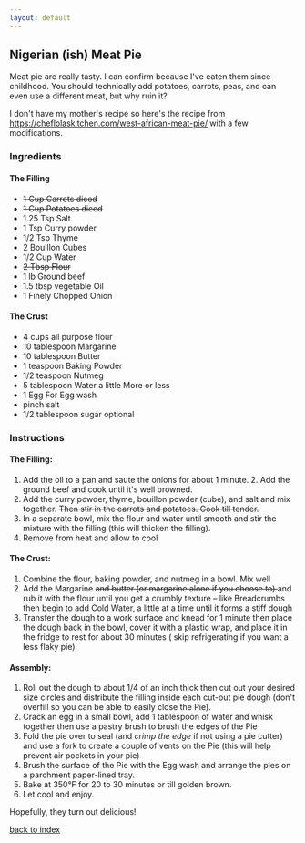 ```yaml
---
layout: default
---
```


<!---
This is a comment. Note the triple dash to start, but double to end
-->

## Nigerian (ish) Meat Pie
<!---
Name: Chibueze Onyenemezu
-->
Meat pie are really tasty. I can confirm because I've eaten them since childhood. You should technically add potatoes, carrots, peas, and can even use a different meat, but why ruin it?

I don't have my mother's recipe so here's the recipe from
https://cheflolaskitchen.com/west-african-meat-pie/
with a few modifications.

### Ingredients
#### The Filling 
- <del>1 Cup Carrots diced </del>
- <del>1 Cup Potatoes diced </del>
- 1.25 Tsp Salt
- 1 Tsp Curry powder
- 1/2 Tsp Thyme
- 2 Bouillon Cubes
- 1/2 Cup Water
- <del>2 Tbsp Flour </del>
- 1 lb Ground beef
- 1.5 tbsp vegetable Oil
- 1 Finely Chopped Onion

#### The Crust
- 4 cups all purpose flour
- 10  tablespoon Margarine
- 10  tablespoon Butter
- 1 teaspoon Baking Powder
- 1/2 teaspoon Nutmeg
- 5 tablespoon Water a little More or less
- 1 Egg For Egg wash
- pinch salt
- 1/2 tablespoon sugar optional

### Instructions
#### The Filling:
1. Add the oil to a pan and saute the onions for about 1 minute. 2. Add the ground beef and cook until it's well browned.
3. Add the curry powder, thyme, bouillon powder (cube), and salt and mix together. <del>Then stir in the carrots and potatoes. Cook till tender. </del>
4. In a separate bowl, mix the <del>flour and</del> water until smooth and stir the mixture with the filling (this will thicken the filling).
5. Remove from heat and allow to cool

#### The Crust:
1. Combine the flour, baking powder, and nutmeg in a bowl. Mix well
2. Add the Margarine <del> and butter (or margarine alone if you choose to) </del> and rub it with the flour until you get a crumbly texture – like Breadcrumbs then begin to add Cold Water, a little at a time until it forms a stiff dough
3. Transfer the dough to a work surface and knead for 1 minute then place the dough back in the bowl, cover it with a plastic wrap, and place it in the fridge to rest for about 30 minutes ( skip refrigerating if you want a less flaky pie).

#### Assembly:
1. Roll out the dough to about 1/4 of an inch thick then cut out your desired size circles and distribute the filling inside each cut-out pie dough (don't overfill so you can be able to easily close the Pie).
2. Crack an egg in a small bowl, add 1 tablespoon of water and whisk together then use a pastry brush to brush the edges of the Pie
3. Fold the pie over to seal (and *crimp the edge* if not using a pie cutter) and use a fork to create a couple of vents on the Pie (this will help prevent air pockets in your pie)
4. Brush the surface of the Pie with the Egg wash and arrange the pies on a parchment paper-lined tray.
5. Bake at 350°F for 20 to 30 minutes or till golden brown.
6. Let cool and enjoy.

Hopefully, they turn out delicious!

<!--
Keep this link to return to the index
-->
[back to index](../)
